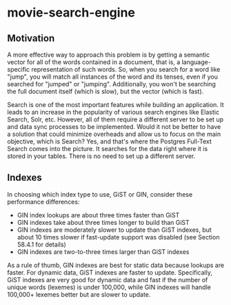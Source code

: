 # movie-search-engine

## Motivation

A more effective way to approach this problem is by getting a semantic vector for all of the words contained in a document, that is, a language-specific representation of such words. So, when you search for a word like "jump", you will match all instances of the word and its tenses, even if you searched for "jumped" or "jumping". Additionally, you won't be searching the full document itself (which is slow), but the vector (which is fast).

Search is one of the most important features while building an application. It leads to an increase in the popularity of various search engines like Elastic Search, Solr, etc. However, all of them require a different server to be set up and data sync processes to be implemented. Would it not be better to have a solution that could minimize overheads and allow us to focus on the main objective, which is Search? Yes, and that's where the Postgres Full-Text Search comes into the picture. It searches for the data right where it is stored in your tables. There is no need to set up a different server.

## Indexes

In choosing which index type to use, GiST or GIN, consider these performance differences:

- GIN index lookups are about three times faster than GiST
- GIN indexes take about three times longer to build than GiST
- GIN indexes are moderately slower to update than GiST indexes, but about 10 times slower if fast-update support was disabled (see Section 58.4.1 for details)
- GIN indexes are two-to-three times larger than GiST indexes

As a rule of thumb, GIN indexes are best for static data because lookups are faster. For dynamic data, GiST indexes are faster to update. Specifically, GiST indexes are very good for dynamic data and fast if the number of unique words (lexemes) is under 100,000, while GIN indexes will handle 100,000+ lexemes better but are slower to update.
